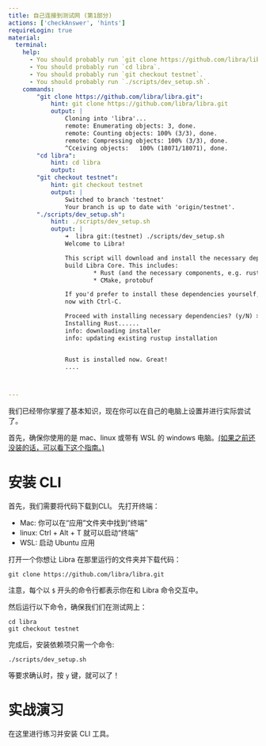 ```yaml
---
title: 自己连接到测试网 (第1部分)
actions: ['checkAnswer', 'hints']
requireLogin: true
material:
  terminal:
    help:
      - You should probably run `git clone https://github.com/libra/libra.git`.
      - You should probably run `cd libra`.
      - You should probably run `git checkout testnet`.
      - You should probably run `./scripts/dev_setup.sh`.
    commands:
        "git clone https://github.com/libra/libra.git":
            hint: git clone https://github.com/libra/libra.git
            output: |
                Cloning into 'libra'...
                remote: Enumerating objects: 3, done.
                remote: Counting objects: 100% (3/3), done.
                remote: Compressing objects: 100% (3/3), done.
                ^Cceiving objects:   100% (18071/18071), done.
        "cd libra":
            hint: cd libra
            output: 
        "git checkout testnet":
            hint: git checkout testnet
            output: |
                Switched to branch 'testnet'
                Your branch is up to date with 'origin/testnet'.
        "./scripts/dev_setup.sh":
            hint: ./scripts/dev_setup.sh
            output: |
                ➜  libra git:(testnet) ./scripts/dev_setup.sh
                Welcome to Libra!

                This script will download and install the necessary dependencies needed to
                build Libra Core. This includes:
                        * Rust (and the necessary components, e.g. rust-fmt, clippy)
                        * CMake, protobuf

                If you'd prefer to install these dependencies yourself, please exit this script
                now with Ctrl-C.

                Proceed with installing necessary dependencies? (y/N) > y
                Installing Rust......
                info: downloading installer
                info: updating existing rustup installation


                Rust is installed now. Great!
                ....



---
```


我们已经带你掌握了基本知识，现在你可以在自己的电脑上设置并进行实际尝试了。

首先，确保你使用的是 mac、linux 或带有 WSL 的 windows 电脑。[(如果之前还没装的话，可以看下这个指南。)](https://docs.microsoft.com/en-us/windows/wsl/install-win10)

# 安装 CLI

首先，我们需要将代码下载到CLI。 先打开终端：
- Mac: 你可以在“应用”文件夹中找到“终端”
- linux: Ctrl + Alt + T 就可以启动“终端“
- WSL: 启动 Ubuntu 应用

打开一个你想让 Libra 在那里运行的文件夹并下载代码：

```
git clone https://github.com/libra/libra.git
```

>>>
注意，每个以 `$` 开头的命令行都表示你在和 Libra 命令交互中。

然后运行以下命令，确保我们们在测试网上：

```
cd libra
git checkout testnet
```

完成后，安装依赖项只需一个命令:

```
./scripts/dev_setup.sh
```

等要求确认时，按 `y` 键，就可以了！


# 实战演习

在这里进行练习并安装 CLI 工具。

